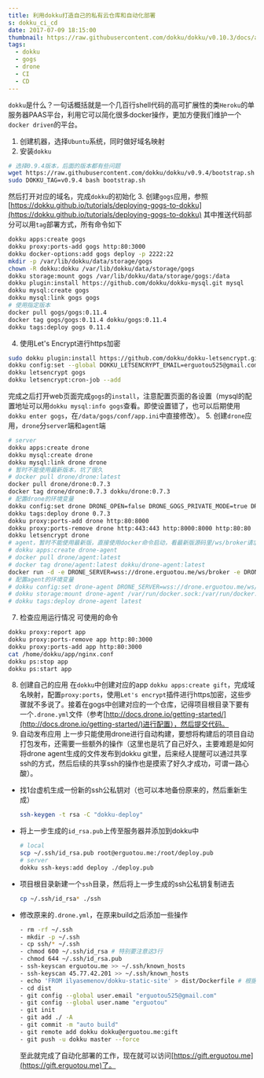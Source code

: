 ```yaml
---
title: 利用dokku打造自己的私有云仓库和自动化部署
s: dokku_ci_cd
date: 2017-07-09 18:15:00
thumbnail: https://raw.githubusercontent.com/dokku/dokku/v0.10.3/docs/assets/dokku.png
tags:
  - dokku
  - gogs
  - drone
  - CI
  - CD
---
```


`dokku`是什么？一句话概括就是一个几百行shell代码的高可扩展性的类`Heroku`的单服务器PAAS平台，利用它可以简化很多docker操作，更加方便我们维护一个`docker driven`的平台。

1. 创建机器，选择`Ubuntu`系统，同时做好域名映射
2. 安装`dokku`
  ```bash
  # 选择0.9.4版本，后面的版本都有些问题
  wget https://raw.githubusercontent.com/dokku/dokku/v0.9.4/bootstrap.sh
  sudo DOKKU_TAG=v0.9.4 bash bootstrap.sh
  ```
  然后打开对应的域名，完成`dokku`的初始化
3. 创建`gogs`应用，参照[https://dokku.github.io/tutorials/deploying-gogs-to-dokku](https://dokku.github.io/tutorials/deploying-gogs-to-dokku)
  其中推送代码部分可以用`tag`部署方式，所有命令如下
  ```bash
  dokku apps:create gogs
  dokku proxy:ports-add gogs http:80:3000
  dokku docker-options:add gogs deploy -p 2222:22
  mkdir -p /var/lib/dokku/data/storage/gogs
  chown -R dokku:dokku /var/lib/dokku/data/storage/gogs
  dokku storage:mount gogs /var/lib/dokku/data/storage/gogs:/data
  dokku plugin:install https://github.com/dokku/dokku-mysql.git mysql
  dokku mysql:create gogs
  dokku mysql:link gogs gogs
  # 使用指定版本
  docker pull gogs/gogs:0.11.4
  docker tag gogs/gogs:0.11.4 dokku/gogs:0.11.4
  dokku tags:deploy gogs 0.11.4
  ```
4. 使用Let's Encrypt进行https加密
  ```bash
  sudo dokku plugin:install https://github.com/dokku/dokku-letsencrypt.git
  dokku config:set --global DOKKU_LETSENCRYPT_EMAIL=erguotou525@gmail.com
  dokku letsencrypt gogs
  dokku letsencrypt:cron-job --add
  ```
  完成之后打开web页面完成`gogs`的`install`，注意配置页面的各设置（mysql的配置地址可以用`dokku mysql:info gogs`查看。即使设置错了，也可以后期使用`dokku enter gogs`，在`/data/gogs/conf/app.ini`中直接修改）。
5. 创建`drone`应用，`drone`分`server`端和`agent`端
  ```bash
  # server
  dokku apps:create drone
  dokku mysql:create drone
  dokku mysql:link drone drone
  # 暂时不能使用最新版本，坑了很久
  # docker pull drone/drone:latest
  docker pull drone/drone:0.7.3
  docker tag drone/drone:0.7.3 dokku/drone:0.7.3
  # 配置drone的环境变量
  dokku config:set drone DRONE_OPEN=false DRONE_GOGS_PRIVATE_MODE=true DRONE_DATABASE_DRIVER=mysql DRONE_DATABASE_DATASOURCE='root:password@tcp(1.2.3.4:3306)/drone?parseTime=true' DRONE_HOST=https://drone.erguotou.me DRONE_GOGS=true DRONE_GOGS_URL=https://gogs.erguotou.me DRONE_SECRET=secret DRONE_ADMIN=username,password
  dokku tags:deploy drone 0.7.3
  dokku proxy:ports-add drone http:80:8000
  dokku proxy:ports-remove drone http:443:443 http:8000:8000 http:80:80
  dokku letsencrypt drone
  # agent，暂时不能使用最新版，直接使用docker命令启动，看最新版源码里/ws/broker请求都没有了
  # dokku apps:create drone-agent
  # docker pull drone/agent:latest
  # docker tag drone/agent:latest dokku/drone-agent:latest
  docker run -d -e DRONE_SERVER=wss://drone.erguotou.me/ws/broker -e DRONE_SECRET=password -e DRONE_TIMEOUT=15m -v /var/run/docker.sock:/var/run/docker.sock --restart=always --name=drone-agent-docker drone/drone:0.7.3 agent
  # 配置agent的环境变量
  # dokku config:set drone-agent DRONE_SERVER=wss://drone.erguotou.me/ws/broker DRONE_SECRET=secret
  # dokku storage:mount drone-agent /var/run/docker.sock:/var/run/docker.sock
  # dokku tags:deploy drone-agent latest
  ```
7. 检查应用运行情况
  可使用的命令
  ```bash
  dokku proxy:report app
  dokku proxy:ports-remove app http:80:3000
  dokku proxy:ports-add app http:80:3000
  cat /home/dokku/app/nginx.conf
  dokku ps:stop app
  dokku ps:start app
  ```
8. 创建自己的应用
  在`dokku`中创建对应的app `dokku apps:create gift`，完成域名映射，配置`proxy:ports`，使用`Let's encrypt`插件进行https加密，这些步骤就不多说了。接着在gogs中创建对应的一个仓库，记得项目根目录下要有一个`.drone.yml`文件（参考[http://docs.drone.io/getting-started/](http://docs.drone.io/getting-started/)进行配置），然后提交代码。
9. 自动发布应用
  上一步只能使用drone进行自动构建，要想将构建后的项目自动打包发布，还需要一些额外的操作（这里也是坑了自己好久，主要难题是如何将drone agent生成的文件发布到dokku git里，后来经人提醒可以通过共享ssh的方式，然后后续的共享ssh的操作也是摸索了好久才成功，可谓一路心酸）。
  - 找1台虚机生成一份新的ssh公私钥对（也可以本地备份原来的，然后重新生成）
    ```bash
    ssh-keygen -t rsa -C "dokku-deploy"
    ```
  - 将上一步生成的`id_rsa.pub`上传至服务器并添加到dokku中
    ```bash
    # local
    scp ~/.ssh/id_rsa.pub root@erguotou.me:/root/deploy.pub
    # server
    dokku ssh-keys:add deploy ./deploy.pub
    ```
  - 项目根目录新建一个`ssh`目录，然后将上一步生成的ssh公私钥复制进去
    ```bash
    cp ~/.ssh/id_rsa* ./ssh
    ```
  - 修改原来的`.drone.yml`，在原来build之后添加一些操作
    ```bash
    - rm -rf ~/.ssh
    - mkdir -p ~/.ssh
    - cp ssh/* ~/.ssh
    - chmod 600 ~/.ssh/id_rsa # 特别要注意这3行
    - chmod 644 ~/.ssh/id_rsa.pub
    - ssh-keyscan erguotou.me >> ~/.ssh/known_hosts
    - ssh-keyscan 45.77.42.201 >> ~/.ssh/known_hosts
    - echo 'FROM ilyasemenov/dokku-static-site' > dist/Dockerfile # 根据自己的项目选择合适的Dockerfile或者实现适合自己项目的Dockerfile，也可以使用buildpacks
    - cd dist
    - git config --global user.email "erguotou525@gmail.com"
    - git config --global user.name "erguotou"
    - git init
    - git add ./ -A
    - git commit -m "auto build"
    - git remote add dokku dokku@erguotou.me:gift
    - git push -u dokku master --force
    ```
    至此就完成了自动化部署的工作，现在就可以访问[https://gift.erguotou.me](https://gift.erguotou.me)了。
